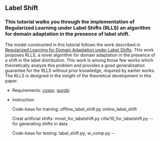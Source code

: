 ## Label Shift 
### This tutorial walks you through the implementation of Regularized Learning under Label Shifts (RLLS) an algorithm for domain adaptation in the presence of label shift.

The model constructed in this tutorial follows the work described in [Regularized Learning for Domain Adaptation under Label Shifts](https://arxiv.org/pdf/1903.09734.pdf). This work proposes RLLS, a novel algorithm for domain adaptation in the presence of a shift in the label distribution. This work is among those few works which theoretically analyze this problem and provides a good generalization guarantee for the RLLS without prior knowledge, required by earlier works. The RLLS is designed in the insight of the theoretical development in this paper.


  * Requirements: [cvxpy](https://www.cvxpy.org/install/), [gurobi](http://www.gurobi.com)
  * Instruction: 
  
       Code-base for training: offline_label_shift.py online_label_shift

       Creat artificial shifts: mnist_for_labelshift.py cifar10_for_labelshift.py --for generating shifts in data

       Code-base for testing: label_shift.py, w_comp.py --

